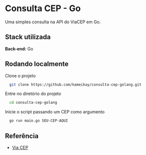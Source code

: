 
# Consulta CEP - Go

Uma simples consulta na API do ViaCEP em Go.




## Stack utilizada

**Back-end:** Go


## Rodando localmente

Clone o projeto

```bash
  git clone https://github.com/kameikay/consulta-cep-golang.git
```

Entre no diretório do projeto

```bash
  cd consulta-cep-golang
```

Inicie o script passando um CEP como argumento

```bash
  go run main.go SEU-CEP-AQUI
```


## Referência

 - [Via CEP](https://viacep.com.br/)
